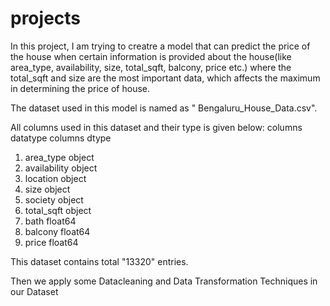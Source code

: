 # projects
In this project, I am trying to creatre a model that can predict the price of the house when certain information is provided about the house(like area_type, availability, size, total_sqft, balcony, price etc.) where the total_sqft and size are the most important data, which affects the maximum in determining the price of house.

The dataset used in this model is named as " Bengaluru_House_Data.csv".

All columns used in this dataset and their type is given below: columns datatype
  columns                         dtype
1. area_type                      object 
2. availability                   object 
3. location                       object 
4. size                           object 
5. society                        object 
6. total_sqft                     object 
7. bath                           float64
8. balcony                        float64
9. price                          float64

This dataset contains total "13320" entries.

Then we apply some Datacleaning and Data Transformation Techniques in our Dataset
